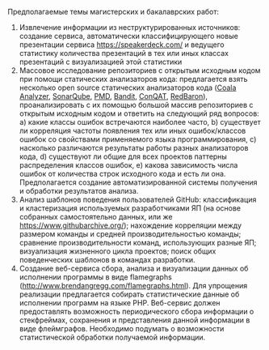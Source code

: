 Предполагаемые темы магистерских и бакалаврских работ:

1. Извлечение информации из неструктурированных источников: создание сервиса, автоматически классифицирующего новые презентации сервиса https://speakerdeck.com/ и ведущего статистику количества презентаций в тех или иных классах презентаций с визуализацией этой статистики
1. Массовое исследование репозиториев с открытым исходным кодом при помощи статических анализаторов кода: предлагается взять несколько open source статических анализаторов кода ([Coala Analyzer](https://github.com/coala/coala), [SonarQube](https://github.com/SonarSource/sonarqube), [PMD](https://github.com/pmd/pmd), [Bandit](https://github.com/openstack/bandit), [ConQAT](https://www.cqse.eu/en/products/conqat/overview/), [RedBaron](github.com/pycqa/redbaron)), проанализировать с их помощью большой массив репозиториев с открытым исходным кодом и ответить на следующий ряд вопросов: a) какие классы ошибок встречаются наиболее часто, b) существует ли корреляция частоты появления тех или иных ошибок/классов ошибок со свойствами применяемого языка программирования, c) насколько различаются результаты работы разных анализаторов кода, d) существуют ли общие для всех проектов паттерны распределения классов ошибок, e) какова зависимость числа ошибок от количества строк исходного кода и есть ли она. Предполагается создание автоматизированной системы получения и обработки результатов анализа.
1. Анализ шаблонов поведения пользователей GitHub: классификация и кластеризация используемых разработчиками ЯП (на основе собранных самостоятельно данных, или же https://www.githubarchive.org/); нахождение корреляции между размером команды и средней производительностью команды; сравнение производительности команд, использующих разные ЯП; визуализация жизненного цикла проектов; поиск общих поведенческих шаблонов в командах разработки.
1. Создание веб-сервиса сбора, анализа и визуализации данных об исполнении программы в виде flamegraphs (http://www.brendangregg.com/flamegraphs.html). Для упрощения реализации предлагается собирать статистические данные об исполнении программ на языке PHP. Веб-сервис должен предоставлять возможность периодического сбора информации о стекфреймах, сохранения и представления данной информации в виде флеймграфов. Необходимо подумать о возможности статистической обработки получаемой информации.
